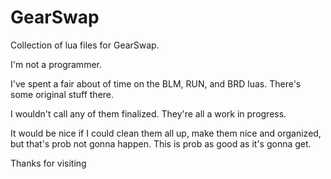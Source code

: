 # GearSwap
Collection of lua files for GearSwap.

I'm not a programmer.

I've spent a fair about of time on the BLM, RUN, and BRD luas.  There's some original stuff there.

I wouldn't call any of them finalized.  They're all a work in progress.

It would be nice if I could clean them all up, make them nice and organized, but that's prob not gonna happen.  This is prob as good as it's gonna get.

Thanks for visiting
